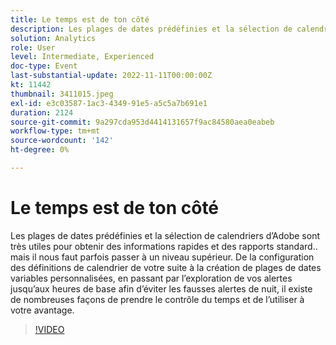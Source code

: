```yaml
---
title: Le temps est de ton côté
description: Les plages de dates prédéfinies et la sélection de calendriers d’Adobe sont très utiles pour obtenir des informations rapides et des rapports standard.. mais il nous faut parfois passer à un niveau supérieur. De la configuration des définitions de calendrier de votre suite à la création de plages de dates variables personnalisées, en passant par l’exploration de vos alertes jusqu’aux heures de base afin d’éviter les fausses alertes de nuit, il existe de nombreuses façons de prendre le contrôle du temps et de l’utiliser à votre avantage.
solution: Analytics
role: User
level: Intermediate, Experienced
doc-type: Event
last-substantial-update: 2022-11-11T00:00:00Z
kt: 11442
thumbnail: 3411015.jpeg
exl-id: e3c03587-1ac3-4349-91e5-a5c5a7b691e1
duration: 2124
source-git-commit: 9a297cda953d4414131657f9ac84580aea0eabeb
workflow-type: tm+mt
source-wordcount: '142'
ht-degree: 0%

---
```


# Le temps est de ton côté

Les plages de dates prédéfinies et la sélection de calendriers d’Adobe sont très utiles pour obtenir des informations rapides et des rapports standard.. mais il nous faut parfois passer à un niveau supérieur. De la configuration des définitions de calendrier de votre suite à la création de plages de dates variables personnalisées, en passant par l’exploration de vos alertes jusqu’aux heures de base afin d’éviter les fausses alertes de nuit, il existe de nombreuses façons de prendre le contrôle du temps et de l’utiliser à votre avantage.

>[!VIDEO](https://video.tv.adobe.com/v/3411015/?quality=12&learn=on)
